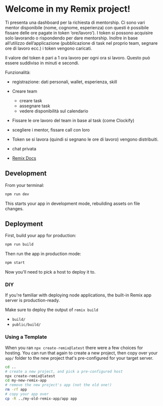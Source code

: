 # Welcome in my Remix project!

Ti presenta una dashboard per la richiesta di mentorship.
Ci sono vari mentor disponibile (nome, cognome, esperienza) con questi è possibile fissare delle ore pagate in token ‘ore/lavoro’). I token si possono acquisire solo lavorando o rispondendo per dare mentorship. Inoltre in base all’utilizzo dell’applicazione (pubblicazione di task nel proprio team, segnare ore di lavoro ecc.) i token vengono caricati.

Il valore del token è pari a 1 ora lavoro per ogni ora si lavoro. Questo può essere suddiviso in minuti e secondi.

Funzionalità:

- registrazione: dati personali, wallet, esperienza, skill
- Creare team
  - creare task
  - assegnare task
  - vedere disponibilità sul calendario
- Fissare le ore lavoro del team in base al task (come Clockify)
- scegliere i mentor, fissare call con loro
- Token se si lavora (quindi si segnano le ore di lavoro) vengono distribuiti.
- chat privata

- [Remix Docs](https://remix.run/docs)

## Development

From your terminal:

```sh
npm run dev
```

This starts your app in development mode, rebuilding assets on file changes.

## Deployment

First, build your app for production:

```sh
npm run build
```

Then run the app in production mode:

```sh
npm start
```

Now you'll need to pick a host to deploy it to.

### DIY

If you're familiar with deploying node applications, the built-in Remix app server is production-ready.

Make sure to deploy the output of `remix build`

- `build/`
- `public/build/`

### Using a Template

When you ran `npx create-remix@latest` there were a few choices for hosting. You can run that again to create a new project, then copy over your `app/` folder to the new project that's pre-configured for your target server.

```sh
cd ..
# create a new project, and pick a pre-configured host
npx create-remix@latest
cd my-new-remix-app
# remove the new project's app (not the old one!)
rm -rf app
# copy your app over
cp -R ../my-old-remix-app/app app
```
